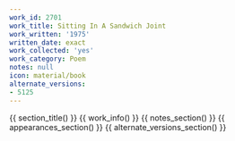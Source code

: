 ```yaml
---
work_id: 2701
work_title: Sitting In A Sandwich Joint
work_written: '1975'
written_date: exact
work_collected: 'yes'
work_category: Poem
notes: null
icon: material/book
alternate_versions:
- 5125
---
```


{{ section_title() }}
{{ work_info() }}
{{ notes_section() }}
{{ appearances_section() }}
{{ alternate_versions_section() }}
